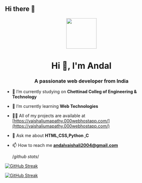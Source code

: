 ## Hi there 👋
<div id="header" align="center">
  <img src="https://media.giphy.com/media/M9gbBd9nbDrOTu1Mqx/giphy.gif" width="100"/>
</div>

<h1 align="center">Hi 👋, I'm Andal</h1>
<h3 align="center">A passionate web developer from India</h3>


- 🔭 I’m currently studying on **Chettinad Colleg of Engineering & Technology**

- 🌱 I’m currently learning **Web Technologies**

- 👨‍💻 All of my projects are available at [https://vaishaliumapathy.000webhostapp.com/](https://vaishaliumapathy.000webhostapp.com/)

- 💬 Ask me about **HTML,CSS,Python ,C**

- 📫 How to reach me **andalvaishali2004@gmail.com**

  /*github stats*/

 <div><a href="https://git.io/streak-stats"><img src="https://streak-stats.demolab.com?user=VaishaliUmapathy&theme=dark&hide_border=true&mode=weekly" alt="GitHub Streak" /></a></div>

 <a href="https://git.io/streak-stats"><img src="https://streak-stats.demolab.com?user=VaishaliUmapathy&theme=dark&hide_border=true&background=0D0D0D&border=736E66&stroke=BF8A49&ring=A69677&fire=BF8A49&currStreakNum=F2E6DF&sideNums=F2A007&currStreakLabel=F2A007&sideLabels=BF8A49&dates=A69677&excludeDaysLabel=736E66" alt="GitHub Streak" /></a>




